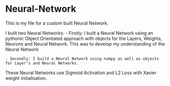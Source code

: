 # Neural-Network

This is my file for a custom built Neural Network.

I built two Neural Networks: - Firstly: I built a Neural Network using an pythonic Object Orientated approach with objects for the Layers, Weights, Neurons and Neural Network. This was to develop my understanding of the Neural Network

    - Secondly: I build a Neural Network using numpy as well as objects for Layer's and Neural Networks.

These Neural Networks use Sigmoid Activation and L2 Loss with Xavier weight initialisation.
